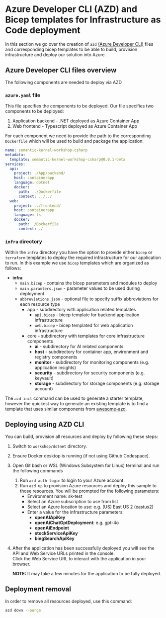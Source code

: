 # Azure Developer CLI (AZD) and Bicep templates for Infrastructure as Code deployment

In this section we go over the creation of `azd` [(Azure Developer CLI)]((https://aka.ms/azure-dev/install))
files and corresponding bicep templates to be able to build, provision infrastructure and
deploy our solution into Azure.

## Azure Developer CLI files overview

The following components are needed to deploy via AZD

### `azure.yaml` file

This file specifies the components to be deployed. Our file specifies two components to be deployed:

1. Application backend - .NET deployed as Azure Container App
1. Web frontend - Typescript deployed as Azure Container App

For each component we need to provide the path to the corresponding `Dockerfile` which will be used
to build and package the application:

```yaml
name: semantic-kernel-workshop-csharp
metadata:
  template: semantic-kernel-workshop-csharp@0.0.1-beta
services:
  api:
    project: ./App/backend/
    host: containerapp
    language: dotnet
    docker:
      path: ../Dockerfile
      context: ../../
  web:
    project: ../frontend/
    host: containerapp
    language: ts
    docker:
      path: ./Dockerfile
      context: ./
```

### `infra` directory

Within the `infra` directory you have the option to provide either `bicep` or `terraform` templates
to deploy the required infrastructure for our application to run. In this example we
use `bicep` templates which are organized as follows:

* **infra**
  * `main.bicep` - contains the bicep parameters and modules to deploy
  * `main.paramters.json` - parameter values to be used during deployment
  * `abbreviations.json` - optional file to specify suffix abbreviations for each resource type
    * app - subdirectory with application related templates
      * `api.bicep` - bicep template for backend application infrastructure
      * `web.bicep` - bicep templated for web application infrastructure
    * core - subdirectory with templates for core infrastructure components
      * **ai** - subdirectory for AI related components
      * **host** - subdirectory for container app, environment and registry components
      * **monitor** - subdirectory for monitoring components (e.g. application insights)
      * **security** - subdirectory for security components (e.g. keyvault)
      * **storage** - subdirectory for storage components (e.g. storage account)

The `azd init` command can be used to generate a starter template, however the quickest way
to generate an existing template is to find a template that uses similar components from
[awesome-azd](https://azure.github.io/awesome-azd/).

## Deploying using AZD CLI

You can build, provision all resources and deploy by following these steps:

1. Switch to `workshop/dotnet` directory.
1. Ensure Docker desktop is running (if not using Github Codespace).
1. Open Git bash or WSL (Windows Subsystem for Linux) terminal and run the following commands
    1. Run `azd auth login` to login to your Azure account.
    1. Run `azd up` to provision Azure resources and deploy this sample to those resources.
      You will be prompted for the following parameters:
        * Environment name: sk-test
        * Select an Azure subscription to use from list
        * Select an Azure location to use: e.g. (US) East US 2 (eastus2)
        * Enter a value for the infrastructure parameters:
          * **openAIApiKey**
          * **openAiChatGptDeployment**: e.g. gpt-4o
          * **openAiEndpoint**
          * **stockServiceApiKey**
          * **bingSearchApiKey**
1. After the application has been successfully deployed you will see the API and Web Service URLs printed in the console.  
   Click the Web Service URL to interact with the application in your browser.

   **NOTE:** It may take a few minutes for the application to be fully  deployed.

## Deployment removal

In order to remove all resources deployed, use this command:

```bash
azd down --purge
```
